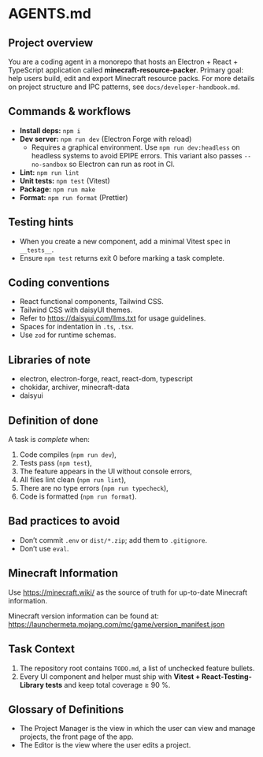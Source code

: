 # AGENTS.md

## Project overview

You are a coding agent in a monorepo that hosts an Electron + React + TypeScript application
called **minecraft-resource-packer**.
Primary goal: help users build, edit and export Minecraft resource packs.
For more details on project structure and IPC patterns, see `docs/developer-handbook.md`.

## Commands & workflows

- **Install deps:** `npm i`
- **Dev server:** `npm run dev` (Electron Forge with reload)
  - Requires a graphical environment. Use `npm run dev:headless` on headless systems to avoid EPIPE errors. This variant also passes `--no-sandbox` so Electron can run as root in CI.
- **Lint:** `npm run lint`
- **Unit tests:** `npm test` (Vitest)
- **Package:** `npm run make`
- **Format:** `npm run format` (Prettier)

## Testing hints

- When you create a new component, add a minimal Vitest spec in `__tests__`.
- Ensure `npm test` returns exit 0 before marking a task complete.

## Coding conventions

- React functional components, Tailwind CSS.
- Tailwind CSS with daisyUI themes.
- Refer to https://daisyui.com/llms.txt for usage guidelines.
- Spaces for indentation in `.ts`, `.tsx`.
- Use `zod` for runtime schemas.

## Libraries of note

- electron, electron-forge, react, react-dom, typescript
- chokidar, archiver, minecraft-data
- daisyui

## Definition of done

A task is _complete_ when:

1. Code compiles (`npm run dev`),
2. Tests pass (`npm test`),
3. The feature appears in the UI without console errors,
4. All files lint clean (`npm run lint`),
5. There are no type errors (`npm run typecheck`),
5. Code is formatted (`npm run format`).

## Bad practices to avoid

- Don’t commit `.env` or `dist/*.zip`; add them to `.gitignore`.
- Don’t use `eval`.

## Minecraft Information

Use https://minecraft.wiki/ as the source of truth for up-to-date Minecraft information.

Minecraft version information can be found at: https://launchermeta.mojang.com/mc/game/version_manifest.json

## Task Context

1. The repository root contains `TODO.md`, a list of unchecked feature bullets.
2. Every UI component and helper must ship with **Vitest + React-Testing-Library tests** and keep total coverage ≥ 90 %.

## Glossary of Definitions

- The Project Manager is the view in which the user can view and manage projects, the front page of the app.
- The Editor is the view where the user edits a project.
